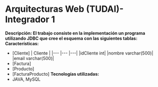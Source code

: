 # Arquitecturas Web (TUDAI)- Integrador 1

**Descripción: El trabajo consiste en la implementación un programa utilizando JDBC que cree el esquema con las siguientes tablas:**
**Características:**
* [Cliente]
  |   Cliente   |
  |--- |--- |---|
  |idCliente int|
  |nombre varchar(500)|
  |email varchar(500)|
* [Factura]
* [Producto]
* [FacturaProducto]
**Tecnologías utilizadas:**
* JAVA, MySQL
  
